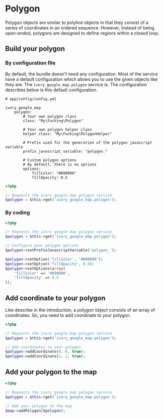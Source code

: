# Polygon

Polygon objects are similar to polyline objects in that they consist of a series of coordinates in an ordered sequence.
However, instead of being open-ended, polygons are designed to define regions within a closed loop.

## Build your polygon

### By configuration file

By default, the bundle doesn't need any configuration. Most of the service have a default configuration which allows
you to use the given objects like they are. The ``ivory_google_map.polygon`` service is. The configuration describes
below is this default configuration.

```
# app/config/config.yml

ivory_google_map
    polygon:
        # Your own polygon class
        class: "My\Fucking\Polygon"

        # Your own polygon helper class
        helper_class: "My\Fucking\PolygonHelper"

        # Prefix used for the generation of the polygon javascript variable
        prefix_javascript_variable: "polygon_"

        # Custom polygon options
        # By default, there is no options
        options:
            fillColor: "#000000"
            fillOpacity: 0.5
```

``` php
<?php

// Requests the ivory google map polygon service
$polygon = $this->get('ivory_google_map.polygon');
```

### By coding

``` php
<?php

// Requests the ivory google map polygon service
$polygon = $this->get('ivory_google_map.polygon');

// Configure your polygon options
$polygon->setPrefixJavascriptVariable('polygon_');

$polygon->setOption('fillColor', '#000000');
$polygon->setOption('fillOpacity', 0.5);
$polygon->setOptions(array(
    'fillColor' => '#000000',
    'fillOpacity' => 0.5
));
```

## Add coordinate to your polygon

Like describe in the introduction, a polygon object consists of an array of coordinates. So, you need to add
coordinate to your polygon.

``` php
<?php

// Requests the ivory google map polygon service
$polygon = $this->get('ivory_google_map.polygon');

// Add coordinates to your polygon
$polygon->addCoordinate(0, 0, true);
$polygon->addCoordinate(1, 1, true);
```

## Add your polygon to the map

``` php
<?php

// Requests the ivory google map polygon service
$polygon = $this->get('ivory_google_map.polygon');

// Add your polygon to the map
$map->addPolygon($polygon);
```
